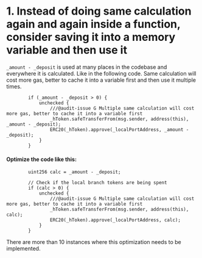 # 1. Instead of doing same calculation again and again inside a function, consider saving it into a memory variable and then use it
`_amount - _deposit` is used at many places in the codebase and everywhere it is calculated. Like in the following code. Same calculation will cost more gas, better to cache it into a variable first and then use it multiple times.
```solidity
        if (_amount - _deposit > 0) {
            unchecked {
                ///@audit-issue G Multiple same calculation will cost more gas, better to cache it into a variable first 
                _hToken.safeTransferFrom(msg.sender, address(this), _amount - _deposit);
                ERC20(_hToken).approve(_localPortAddress, _amount - _deposit);
            }
        }
```
#### Optimize the code like this:
```solidity
        uint256 calc = _amount - _deposit;

        // Check if the local branch tokens are being spent
        if (calc > 0) {
            unchecked {
                ///@audit-issue G Multiple same calculation will cost more gas, better to cache it into a variable first 
                _hToken.safeTransferFrom(msg.sender, address(this), calc);
                ERC20(_hToken).approve(_localPortAddress, calc);
            }
        }
```

There are more than 10 instances where this optimization needs to be implemented.